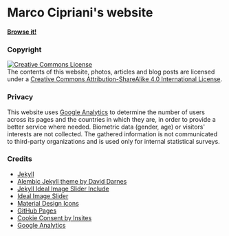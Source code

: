 # Marco Cipriani's website
**[Browse it!](https://marcocipriani01.github.io/)**

### Copyright
<a rel="license" href="http://creativecommons.org/licenses/by-sa/4.0/"><img alt="Creative Commons License" style="border-width:0" src="https://i.creativecommons.org/l/by-sa/4.0/88x31.png" /></a><br />The contents of this website, photos, articles and blog posts are licensed under a <a rel="license" href="http://creativecommons.org/licenses/by-sa/4.0/">Creative Commons Attribution-ShareAlike 4.0 International License</a>.

### Privacy
This website uses [Google Analytics](https://analytics.google.com/analytics/web/) to determine the number of users across its pages and the countries in which they are, in order to provide a better service where needed. Biometric data (gender, age) or visitors' interests are not collected. The gathered information is not communicated to third-party organizations and is used only for internal statistical surveys.

### Credits
- [Jekyll](https://jekyllrb.com/)
- [Alembic Jekyll theme by David Darnes](https://darn.es/)
- [Jekyll Ideal Image Slider Include](https://github.com/jekylltools/jekyll-ideal-image-slider-include)
- [Ideal Image Slider](https://github.com/Codeinwp/Ideal-Image-Slider-JS)
- [Material Design Icons](https://material.io/tools/icons/?style=baseline)
- [GitHub Pages](https://pages.github.com/)
- [Cookie Consent by Insites](https://cookieconsent.insites.com/)
- [Google Analytics](https://analytics.google.com/analytics/web/)

